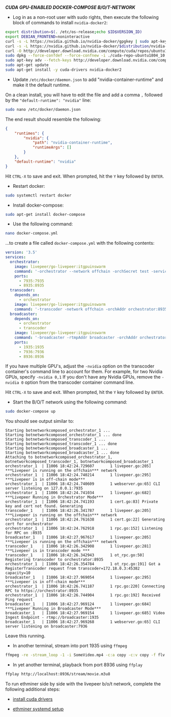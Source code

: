 ***CUDA GPU-ENABLED DOCKER-COMPOSE B/O/T-NETWORK***

* Log in as a non-root user with sudo rights, then execute the following block of commands to install `nvidia-docker2`:

```bash
export distribution=$(. /etc/os-release;echo $ID$VERSION_ID)
export DEBIAN_FRONTEND=noninteractive
curl -s -L https://nvidia.github.io/nvidia-docker/gpgkey | sudo apt-key add -
curl -s -L https://nvidia.github.io/nvidia-docker/$distribution/nvidia-docker.list | sudo tee /etc/apt/sources.list.d/nvidia-docker.list
curl -O http://developer.download.nvidia.com/compute/cuda/repos/ubuntu1804/x86_64/cuda-repo-ubuntu1804_10.1.243-1_amd64.deb
sudo dpkg --force-confdef --force-confnew -i ./cuda-repo-ubuntu1804_10.1.243-1_amd64.deb
sudo apt-key adv --fetch-keys http://developer.download.nvidia.com/compute/cuda/repos/ubuntu1604/x86_64/7fa2af80.pub
sudo apt-get update
sudo apt-get install -y cuda-drivers nvidia-docker2
```

* Update `/etc/docker/daemon.json` to add "nvidia-container-runtime" and make it the default runtime.

On a clean install, you will have to edit the file and add a comma `,` followed by the `"default-runtime": "nvidia"` line:

```bash
sudo nano /etc/docker/daemon.json
```

The end result should resemble the following:

```json
{
    "runtimes": {
        "nvidia": {
            "path": "nvidia-container-runtime",
            "runtimeArgs": []
        }
    },
    "default-runtime": "nvidia"
}
```

Hit `CTRL-X` to save and exit.  When prompted, hit the `Y` key followed by `ENTER`.

* Restart docker:

```bash
sudo systemctl restart docker
```

* Install docker-compose:

```bash
sudo apt-get install docker-compose
```

* Use the following command:

```bash
nano docker-compose.yml
```

...to create a file called `docker-compose.yml` with the following contents:

```yaml
version: '3.5'
services:
  orchestrator:
    image: livepeer/go-livepeer:itgpuinswarm
    command: '-orchestrator --network offchain -orchSecret test -serviceAddr orchestrator:8935 -orchAddr 0.0.0.0'
    ports:
      - 7935:7935
      - 8935:8935
  transcoder:
    depends_on:
      - orchestrator
    image: livepeer/go-livepeer:itgpuinswarm
    command: '-transcoder -network offchain -orchAddr orchestrator:8935 -orchSecret test -nvidia 0'
  broadcaster:
    depends_on:
      - orchestrator
      - transcoder
    image: livepeer/go-livepeer:itgpuinswarm
    command: '-broadcaster -rtmpAddr broadcaster -orchAddr orchestrator:8935 -cliAddr broadcaster:7936 -httpAddr broadcaster:8936'
    ports:
      - 1935:1935
      - 7936:7936
      - 8936:8936
```

If you have multiple GPU's, adjust the `-nvidia` option on the transcoder container's command line to account for them.
For example, for two Nvidia GPUs, specify `-nvidia 0,1`
If you don't have any Nvidia GPUs, remove the `-nvidia 0` option from the transcoder container command line.

Hit `CTRL-X` to save and exit.  When prompted, hit the `Y` key followed by `ENTER`.

* Start the B/O/T network using the following command:

```bash
sudo docker-compose up
```

You should see output similar to:

```
Starting botnetworkcomposed_orchestrator_1 ... 
Starting botnetworkcomposed_orchestrator_1 ... done
Starting botnetworkcomposed_transcoder_1 ... 
Starting botnetworkcomposed_transcoder_1 ... done
Starting botnetworkcomposed_broadcaster_1 ... 
Starting botnetworkcomposed_broadcaster_1 ... done
Attaching to botnetworkcomposed_orchestrator_1, botnetworkcomposed_transcoder_1, botnetworkcomposed_broadcaster_1
orchestrator_1  | I1006 18:42:24.729607       1 livepeer.go:205] ***Livepeer is running on the offchain*** network
orchestrator_1  | I1006 18:42:24.740214       1 livepeer.go:295] ***Livepeer is in off-chain mode***
orchestrator_1  | I1006 18:42:24.740609       1 webserver.go:65] CLI server listening on 127.0.0.1:7935
orchestrator_1  | I1006 18:42:24.741034       1 livepeer.go:682] ***Livepeer Running in Orchestrator Mode***
orchestrator_1  | I1006 18:42:24.741193       1 cert.go:83] Private key and cert not found. Generating
transcoder_1    | I1006 18:42:26.341787       1 livepeer.go:205] ***Livepeer is running on the offchain*** network
orchestrator_1  | I1006 18:42:24.761638       1 cert.go:22] Generating cert for orchestrator
orchestrator_1  | I1006 18:42:24.762918       1 rpc.go:152] Listening for RPC on :8935
broadcaster_1   | I1006 18:42:27.967617       1 livepeer.go:205] ***Livepeer is running on the offchain*** network
transcoder_1    | I1006 18:42:26.342908       1 livepeer.go:281] ***Livepeer is in transcoder mode ***
transcoder_1    | I1006 18:42:26.342943       1 ot_rpc.go:50] Registering transcoder to orchestrator:8935
orchestrator_1  | I1006 18:42:26.354784       1 ot_rpc.go:191] Got a RegisterTranscoder request from transcoder=172.18.0.3:45382 capacity=10
broadcaster_1   | I1006 18:42:27.969054       1 livepeer.go:295] ***Livepeer is in off-chain mode***
orchestrator_1  | I1006 18:42:26.741187       1 rpc.go:220] Connecting RPC to https://orchestrator:8935
orchestrator_1  | I1006 18:42:26.744904       1 rpc.go:192] Received Ping request
broadcaster_1   | I1006 18:42:27.969124       1 livepeer.go:684] ***Livepeer Running in Broadcaster Mode***
broadcaster_1   | I1006 18:42:27.969154       1 livepeer.go:685] Video Ingest Endpoint - rtmp://broadcaster:1935
broadcaster_1   | I1006 18:42:27.969268       1 webserver.go:65] CLI server listening on broadcaster:7936
```

Leave this running.

* In another terminal, stream into port 1935 using `ffmpeg`

```bash
ffmpeg -re -stream_loop -1 -i SomeVideo.mp4 -c:a copy -c:v copy -f flv rtmp://localhost:1935/movie
```

* In yet another terminal, playback from port 8936 using `ffplay`

```bash
ffplay http://localhost:8936/stream/movie.m3u8
```

To run ethminer side by side with the livepeer b/o/t network, complete the following additional steps:

* [install cuda drivers](../../install-cuda.md)

* [ethminer systemd setup](../../ethminer-systemd-setup.md)
